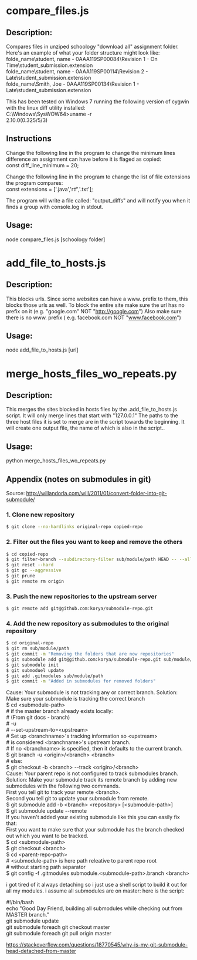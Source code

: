 # compare_files.js
## Description:
Compares files in unziped schoology "download all" assignment folder. Here's an example of what your folder structure might look like:  
folde_name\student, name - 0AAA119SP00084\Revision 1 - On Time\student_submission.extension  
folde_name\student, name - 0AAA119SP00114\Revision 2 - Late\student_submission.extension  
folde_name\Smith, Joe - 0AAA119SP00134\Revision 1 - Late\student_submission.extension  
   
This has been tested on Windows 7 running the following version of cygwin with the linux diff utility installed:   
C:\Windows\SysWOW64>uname -r   
2.10.0(0.325/5/3)  

## Instructions
Change the following line in the program to change the minimum lines difference an assignment can have before it is flaged as copied:  
const diff_line_minimum = 20;

Change the following line in the program to change the list of file extensions the program compares:  
const extensions = ['.java','rtf','.txt']; 

The program will write a file called: "output_diffs" and will notify you when it finds a group with console.log in stdout. 

## Usage: 
node compare_files.js [schoology folder]  


# add_file_to_hosts.js
## Description:
This blocks urls. Since some websites can have a www. prefix to them, this blocks those urls as well. To block the entire site make sure the url has no prefix on it (e.g. "google.com" NOT "http://google.com") Also make sure there is no www. prefix ( e.g. facebook.com NOT "www.facebook.com")

## Usage:
node add_file_to_hosts.js [url]

# merge_hosts_files_wo_repeats.py
## Description:
This merges the sites blocked in hosts files by the .add_file_to_hosts.js script. It will only merge lines that start with "127.0.0.1" The paths to the three host files it is set to merge are in the script towards the beginning. It will create one output file, the name of which is also in the script..

## Usage:
python merge_hosts_files_wo_repeats.py 

## Appendix (notes on submodules in git)   
Source: http://willandorla.com/will/2011/01/convert-folder-into-git-submodule/


### 1. Clone new repository

```bash
$ git clone --no-hardlinks original-repo copied-repo
```

### 2. Filter out the files you want to keep and remove the others

```bash
$ cd copied-repo
$ git filter-branch --subdirectory-filter sub/module/path HEAD -- --all
$ git reset --hard
$ git gc --aggressive
$ git prune
$ git remote rm origin
```

### 3. Push the new repositories to the upstream server

```bash
$ git remote add git@github.com:korya/submodule-repo.git
```

### 4. Add the new repository as submodules to the original repository

```bash
$ cd original-repo
$ git rm sub/module/path
$ git commit -m "Removing the folders that are now repositories"
$ git submodule add git@github.com:korya/submodule-repo.git sub/module/path
$ git submodule init
$ git submoduel update
$ git add .gitmodules sub/module/path
$ git commit -m "Added in submodules for removed folders"
``` 


Cause: Your submodule is not tracking any or correct branch. Solution: Make sure your submodule is tracking the correct branch  
$ cd \<submodule-path\>  
\# if the master branch already exists locally:  
\# (From git docs - branch)  
\# -u <upstream>  
\# --set-upstream-to=\<upstream\>  
\#    Set up \<branchname\>'s tracking information so \<upstream\>  
\#    is considered \<branchname\>'s upstream branch.  
\#    If no \<branchname\> is specified, then it defaults to the current branch.  
$ git branch -u \<origin\>/\<branch\> \<branch\>  
\# else:  
$ git checkout -b \<branch\> --track \<origin\>/\<branch\>  
Cause: Your parent repo is not configured to track submodules branch. Solution: Make your submodule track its remote branch by adding new submodules with the following two commands.  
First you tell git to track your remote \<branch\>.  
Second you tell git to update your submodule from remote.  
    $ git submodule add -b \<branch\> \<repository\> \[\<submodule-path\>\]  
    $ git submodule update --remote  
If you haven't added your existing submodule like this you can easily fix that:  
First you want to make sure that your submodule has the branch checked out which you want to be tracked.  
    $ cd \<submodule-path\>  
    $ git checkout \<branch\>  
    $ cd \<parent-repo-path\>  
    # \<submodule-path\> is here path releative to parent repo root  
    # without starting path separator  
    $ git config -f .gitmodules submodule.\<submodule-path\>.branch \<branch\>  

i got tired of it always detaching so i just use a shell script to build it out for all my modules. i assume all submodules are on master: here is the script:

\#!/bin/bash  
echo "Good Day Friend, building all submodules while checking out from MASTER branch."  
git submodule update    
git submodule foreach git checkout master   
git submodule foreach git pull origin master  

https://stackoverflow.com/questions/18770545/why-is-my-git-submodule-head-detached-from-master 
